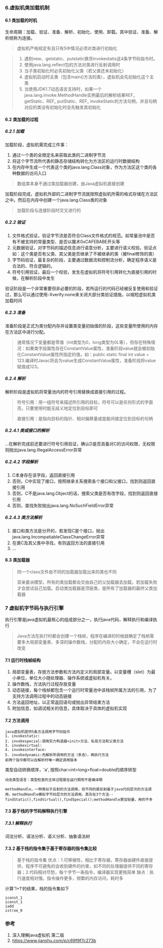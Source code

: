 ### 6.虚拟机类加载机制
#### 6.1 类加载的时机
生命周期：加载、验证、准备、解析、初始化、使用、卸载。其中验证、准备、解析统称为连接。

>虚拟机严格规定有且只有5中情况必须对类进行初始化

>1. 遇到new、getstatic、putstatic换货invokestatis这4条字节码指令时。
>2. 使用java.lang.reflect包的方法对类进行反射调用时
>3. 当子类初始化时必先初始化父类（若父类还未初始化）
>4. 虚拟机启动时主类（包含main()方法的类），虚拟机会先初始化这个主类
>5. 当使用JDK1.7动态语言支持时，如果一个java.lang.invoke.MethodHandle实例最后的解析结果REF_ getStatic、REF_ putStatic、REF_ invokeStatic的方法句柄，并且句柄对应的类没有初始化时会先触发其初始化

#### 6.2 类加载的过程
##### 6.2.1 加载
加载阶段，虚拟机需完成三件事：

1. 通过一个类的全限定名来获取此类的二进制字节流
2. 将这个字节流所代表的静态存储结构转化为方法区的运行时数据结构
3. 在内存中生成一个代表这个类的java.lang.Class对象，作为方法区这个类的各种数据的访问入口

> 数组类本身不通过类加载器创建，由Java虚拟机直接创建

加载阶段完成，虚拟机外部的二进制字节流就按照虚拟机所需的格式存储在方法区之中。然后在内存中创建一个java.lang.Class类的对象
>加载阶段与连接阶段时交叉进行的

##### 6.2.2 验证
1. 文件格式验证，验证字节流是否符合Class文件格式的规范。如常量池中是否有不被支持的常量类型、是否以魔术0xCAFEBABE开头等
2. 元数据验证，对字节码的描述信息进行语意分析，主要进行语义校验。验证点如：这个类是否有父类、其父类是否继承了不被继承的类（被final修饰的类）
3. 字节码验证，最复杂的阶段，主要通过数据流和控制流分析，确定程序语义是合法的、符合逻辑的。
4. 符号引用验证，最后一个校验，发生在虚拟机将符号引用转化为直接引用的时候，在解析阶段中发生

验证阶段是一个非常重要但非必要的阶段，若所运行的代码已经被反复使用和验证过，那么可以通过使用-Xverify:none来关闭大部分类验证措施，以缩短虚拟机类加载时间

##### 6.2.3 准备
准备阶段是正式为类分配内存并设置类变量初始值的阶段，这些变量所使用的内存在方法区中进行分配。

>通常情况下变量都是零值（int类型为0，long类型为0L等），但存在特殊情况：如果类字段属性存在ConstantValue属性，准备阶段value就会被初始化ConstantValue属性所指定的值。如：public static final int value = 123.编译时Javac将会为value生成ConstantValue属性，准备阶段将value赋值成123。

##### 6.2.4 解析
解析阶段是虚拟机将常量池内的符号引用替换成直接引用的过程。
>符号引用：用一组符号来描述所引用的目标，符号可以是任何形式的字面亮，只要使用时能无歧义地定位到目标即可
>
>直接引用：是指向目标的指针、相对偏移量或是能间接定位到目标的句柄

##### 6.2.4.1 类或接口的解析
...在解析完成前还要进行符号引用验证，确认D是否具备对C的访问权限，无权限则抛出java.lang.IllegalAccessError异常
##### 6.2.4.2 字段解析
1. C本身存在该字段，返回直接引用
2. 否则，C中实现了接口，按照继承关系搜索各个接口和父接口，找到则返回直接引用
3. 否则，C不是java.lang.Object的话，搜索父类是否有改字段，找到则返回直接引用
4. 否则，查找失败抛出java.lang.NoSuchFieldError异常

##### 6.2.4.3 类方法解析
1. 接口和类方法是分开的，若发现C是个接口，抛出java.lang.IncompatiableClassChangeError异常
2. 在类C及其父类中寻找，有则返回方法的直接引用
3. ...

#### 6.3 类加载器
> 同一个class文件由不同的加载器加载出来的类也不同
> 
> 双亲委派模型，所有的类加载都会交由自己的父加载器去加载，若加载失败才会尝试自己加载。启动类加载器是顶层类，是所有了加载器的最终父类加载器

### 7 虚拟机字节码与执行引擎
执行引擎是java虚拟机最核心的组成部分之一，执行java代码，解释执行和编译执行
> Java方法在执行时都会创建一个栈帧，程序在编译的时候就确定了栈帧需要多大局部变量表、多深的操作数栈，分配的内存大小确定，不会在运行时改变

#### 7.1 运行时栈帧结构
1. 局部变量表，存放方法参数和方法内定义的局部变量。以变量槽（slot）为最小单位，单位大小随处理器、操作系统或虚拟机有关。
2. 操作数栈，方法执行过程存放变量
3. 动态链接，每个栈帧都包含一个运行时常量池中该栈帧所属方法的引用，为了支持方法调用过程中的动态链接
4. 方法返回地址，以正常返回语句或抛出异常结束方法
5. 附加信息，如调试相关的信息，具体取决于具体的虚拟机实现

#### 7.2 方法调用
```
java虚拟机提供5条方法调用字节码指令
1. invokestatic:
2. invokespecial:调用实力构造器<init>方法、私有方法和父类方法
3. invokevirtual:
4. invokeinterface:
5. invokedynamic:先解析所调用的方法（多态），再执行方法
前两个指令都可以在解析时唯一确定调用版本
```
类型自动转换顺序，'a', 按照char>int>long>float>double的顺序转型

```
动态类型语言：类型检查的主体过程是在运行期而不是编译期

methodHandle，一种类似于反射的方法调用，但不同的是反射基于java代码层次的方法调用，methodHandle模拟字节码层次的方法调用，其存在3个方法--findStatic(),findVirtual(),findSpecial();methodHandle更加轻量，用的不多
```
#### 7.3 基于栈的字节码解释执行引擎
##### 7.3.1 解释执行
词法分析、语法分析、语义分析、抽象语法树
#### 7.3.2 基于栈的指令集于基于寄存器的指令集比较

>基于栈的指令集
优点：1.可移植性，相比于寄存器，寄存器由硬件直接提供，程序不可避免的会收到硬件的约束，如不同的处理器提供不同的寄存器；2.代码相对尽愁，每个字节一条指令，编译器实现更贱简单
缺点：执行速度相对慢。指令操作更多，频繁的内存访问，耗时多

计算'1+1'的结果，栈的指令集如下

```
iconst_1
iconst_1
iadd
istroe_0
```



### 参考
1. 深入理解java虚拟机 第二版
2. https://www.jianshu.com/p/c69f9f7c273b

